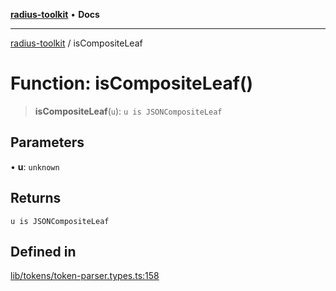 [**radius-toolkit**](../README.md) • **Docs**

***

[radius-toolkit](../globals.md) / isCompositeLeaf

# Function: isCompositeLeaf()

> **isCompositeLeaf**(`u`): `u is JSONCompositeLeaf`

## Parameters

• **u**: `unknown`

## Returns

`u is JSONCompositeLeaf`

## Defined in

[lib/tokens/token-parser.types.ts:158](https://github.com/rangle/radius-token-tango/blob/5b6e6f5adbda55f8c41a4c8308d1d8885a9b9a2f/packages/radius-toolkit/src/lib/tokens/token-parser.types.ts#L158)

